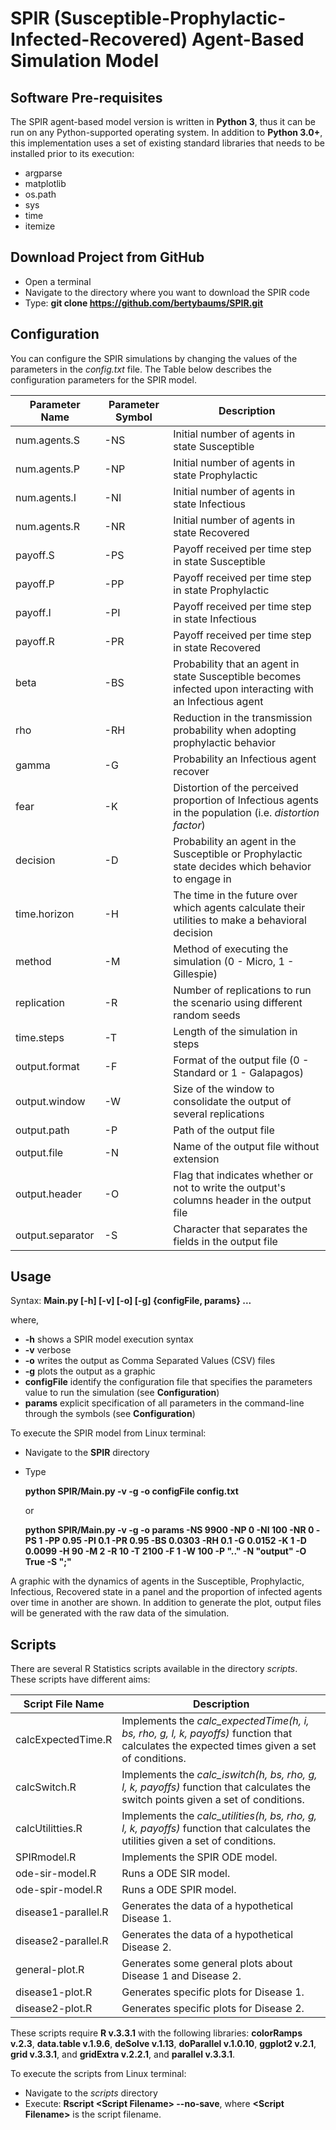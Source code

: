 # SPIR (Susceptible-Prophylactic-Infected-Recovered) Agent-Based Simulation Model

## Software Pre-requisites
The SPIR agent-based model version is written in **Python 3**, thus it can be run on any Python-supported operating system. In addition to **Python 3.0+**, this implementation uses a set of existing standard libraries that needs to be installed prior to its execution:
+ argparse
+ matplotlib
+ os.path
+ sys
+ time
+ itemize

## Download Project from GitHub
* Open a terminal
* Navigate to the directory where you want to download the SPIR code
* Type: **git clone https://github.com/bertybaums/SPIR.git**

## Configuration
You can configure the SPIR simulations by changing the values of the parameters in the _config.txt_ file. The Table below describes the configuration parameters for the SPIR model.

| Parameter Name   | Parameter Symbol | Description |
|------------------|------------------|-------------|
| num.agents.S     | -NS              | Initial number of agents in state Susceptible |
| num.agents.P     | -NP              | Initial number of agents in state Prophylactic |
| num.agents.I     | -NI              | Initial number of agents in state Infectious |
| num.agents.R     | -NR              | Initial number of agents in state Recovered |
| payoff.S         | -PS              | Payoff received per time step in state Susceptible |
| payoff.P         | -PP              | Payoff received per time step in state Prophylactic |
| payoff.I         | -PI              | Payoff received per time step in state Infectious |
| payoff.R         | -PR              | Payoff received per time step in state Recovered |
| beta             | -BS              | Probability that an agent in state Susceptible becomes infected upon interacting with an Infectious agent |
| rho              | -RH              | Reduction in the transmission probability when adopting prophylactic behavior |
| gamma            | -G               | Probability an Infectious agent recover |
| fear             | -K               | Distortion of the perceived proportion of Infectious agents in the population (i.e. _distortion factor_) |
| decision         | -D               | Probability an agent in the Susceptible or Prophylactic state decides which behavior to engage in |
| time.horizon     | -H               | The time in the future over which agents calculate their utilities to make a behavioral decision |
| method           | -M               | Method of executing the simulation (0 - Micro, 1 - Gillespie) |
| replication      | -R               | Number of replications to run the scenario using different random seeds |
| time.steps       | -T               | Length of the simulation in steps |
| output.format    | -F               | Format of the output file (0 - Standard or 1 - Galapagos) |
| output.window    | -W               | Size of the window to consolidate the output of several replications |
| output.path      | -P               | Path of the output file |
| output.file      | -N               | Name of the output file without extension |
| output.header    | -O               | Flag that indicates whether or not to write the output's columns header in the output file |
| output.separator | -S               | Character that separates the fields in the output file |

## Usage
Syntax: **Main.py [-h] [-v] [-o] [-g] \{configFile, params\} ...**

where,
+ **-h**			    shows a SPIR model execution syntax
+ **-v**			    verbose
+ **-o**			    writes the output as Comma Separated Values (CSV) files
+ **-g**			    plots the output as a graphic
+ **configFile**	identify the configuration file that specifies the parameters value to run the simulation (see **Configuration**)
+ **params**		  explicit specification of all parameters in the command-line through the symbols (see **Configuration**)

To execute the SPIR model from Linux terminal:
* Navigate to the **SPIR** directory
* Type
		
    **python SPIR/Main.py -v -g -o configFile config.txt**
		
    or
		
    **python SPIR/Main.py -v -g -o params -NS 9900 -NP 0 -NI 100 -NR 0 -PS 1 -PP 0.95 -PI 0.1 -PR 0.95 -BS 0.0303 -RH 0.1 -G 0.0152 -K 1 -D 0.0099 -H 90 -M 2 -R 10 -T 2100 -F 1 -W 100 -P ".." -N "output" -O True -S ";"**

A graphic with the dynamics of agents in the Susceptible, Prophylactic, Infectious, Recovered state in a panel and the proportion of infected agents over time in another are shown. In addition to generate the plot, output files will be generated with the raw data of the simulation.

## Scripts
There are several R Statistics scripts available in the directory _scripts_. These scripts have different aims:

| Script File Name              | Description |
|-------------------------------|-------------|
| calcExpectedTime.R            | Implements the _calc\_expectedTime(h, i, bs, rho, g, l, k, payoffs)_ function that calculates the expected times given a set of conditions. |
| calcSwitch.R                  | Implements the _calc\_iswitch(h, bs, rho, g, l, k, payoffs)_ function that calculates the switch points given a set of conditions. |
| calcUtilitties.R              | Implements the _calc\_utilities(h, bs, rho, g, l, k, payoffs)_ function that calculates the utilities given a set of conditions. |
| SPIRmodel.R                   | Implements the SPIR ODE model. |
| ode-sir-model.R               | Runs a ODE SIR model. |
| ode-spir-model.R              | Runs a ODE SPIR model. |
| disease1-parallel.R           | Generates the data of a hypothetical Disease 1. |
| disease2-parallel.R           | Generates the data of a hypothetical Disease 2. |
| general-plot.R                | Generates some general plots about Disease 1 and Disease 2. |
| disease1-plot.R               | Generates specific plots for Disease 1. |
| disease2-plot.R               | Generates specific plots for Disease 2. |

These scripts require **R v.3.3.1** with the following libraries: **colorRamps v.2.3**, **data.table v.1.9.6**, **deSolve 
v.1.13**, **doParallel v.1.0.10**, **ggplot2 v.2.1**, **grid v.3.3.1**, and **gridExtra v.2.2.1**, and **parallel v.3.3.1**.

To execute the scripts from Linux terminal:
*  Navigate to the _scripts_ directory
* Execute: **Rscript \<Script Filename\> --no-save**, where **\<Script Filename\>** is the script filename.

